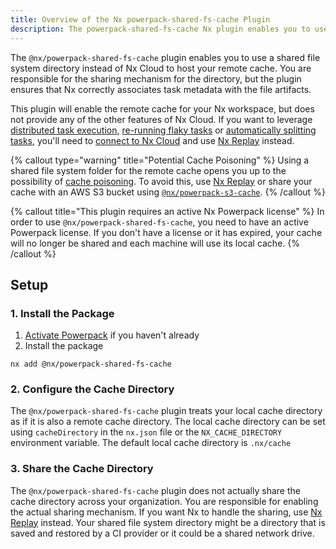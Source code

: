 ```yaml
---
title: Overview of the Nx powerpack-shared-fs-cache Plugin
description: The powerpack-shared-fs-cache Nx plugin enables you to use a shared file system directory instead of Nx Cloud to host your remote cache
---
```


The `@nx/powerpack-shared-fs-cache` plugin enables you to use a shared file system directory instead of Nx Cloud to host your remote cache. You are responsible for the sharing mechanism for the directory, but the plugin ensures that Nx correctly associates task metadata with the file artifacts.

This plugin will enable the remote cache for your Nx workspace, but does not provide any of the other features of Nx Cloud. If you want to leverage [distributed task execution](/ci/features/distribute-task-execution), [re-running flaky tasks](/ci/features/flaky-tasks) or [automatically splitting tasks](/ci/features/split-e2e-tasks), you'll need to [connect to Nx Cloud](/ci/intro/connect-to-nx-cloud) and use [Nx Replay](/ci/features/remote-cache) instead.

{% callout type="warning" title="Potential Cache Poisoning" %}
Using a shared file system folder for the remote cache opens you up to the possibility of [cache poisoning](/troubleshooting/unknown-local-cache). To avoid this, use [Nx Replay](/ci/features/remote-cache) or share your cache with an AWS S3 bucket using [`@nx/powerpack-s3-cache`](/nx-api/powerpack-s3-cache).
{% /callout %}

{% callout title="This plugin requires an active Nx Powerpack license" %}
In order to use `@nx/powerpack-shared-fs-cache`, you need to have an active Powerpack license. If you don't have a license or it has expired, your cache will no longer be shared and each machine will use its local cache.
{% /callout %}

## Setup

### 1. Install the Package

1. [Activate Powerpack](/recipes/installation/activate-powerpack) if you haven't already
2. Install the package

```shell
nx add @nx/powerpack-shared-fs-cache
```

### 2. Configure the Cache Directory

The `@nx/powerpack-shared-fs-cache` plugin treats your local cache directory as if it is also a remote cache directory. The local cache directory can be set using `cacheDirectory` in the `nx.json` file or the `NX_CACHE_DIRECTORY` environment variable. The default local cache directory is `.nx/cache`

### 3. Share the Cache Directory

The `@nx/powerpack-shared-fs-cache` plugin does not actually share the cache directory across your organization. You are responsible for enabling the actual sharing mechanism. If you want Nx to handle the sharing, use [Nx Replay](/ci/features/remote-cache) instead. Your shared file system directory might be a directory that is saved and restored by a CI provider or it could be a shared network drive.
